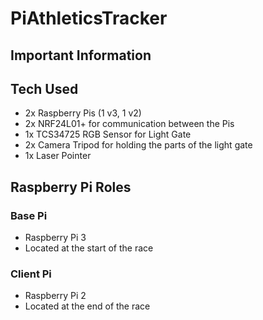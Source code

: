 # PiAthleticsTracker


## Important Information 


## Tech Used
- 2x Raspberry Pis (1 v3, 1 v2)
- 2x NRF24L01+ for communication between the Pis
- 1x TCS34725 RGB Sensor for Light Gate
- 2x Camera Tripod for holding the parts of the light gate
- 1x Laser Pointer

## Raspberry Pi Roles
### Base Pi
- Raspberry Pi 3
- Located at the start of the race

### Client Pi
- Raspberry Pi 2
- Located at the end of the race
